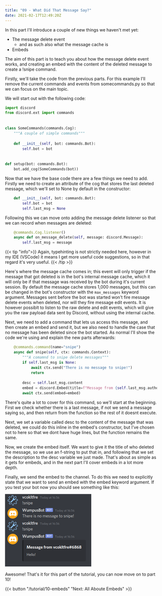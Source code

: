 ```yaml
---
title: "09 - What Did That Message Say?"
date: 2021-02-17T12:49:20Z
---
```


In this part I'll introduce a couple of new things we haven't met yet:
- The message delete event
    - and as such also what the message cache is
- Embeds

The aim of this part is to teach you about how the message delete event works, and creating an embed with the content of the deleted message to create a !snipe command.

Firstly, we'll take the code from the previous parts. For this example I'll remove the current commands and events from somecommands.py so that we can focus on the main topic.

We will start out with the following code:

```py
import discord
from discord.ext import commands


class SomeCommands(commands.Cog):
    """A couple of simple commands"""

    def __init__(self, bot: commands.Bot):
        self.bot = bot


def setup(bot: commands.Bot):
    bot.add_cog(SomeCommands(bot))
```

Now that we have the base code there are a few things we need to add. Firstly we need to create an attribute of the cog that stores the last deleted message, which we'll set to None by default in the constructor:

```py
    def __init__(self, bot: commands.Bot):
        self.bot = bot
        self.last_msg = None
```

Following this we can move onto adding the message delete listener so that we can record when messages are deleted:

```py
    @commands.Cog.listener()
    async def on_message_delete(self, message: discord.Message):
        self.last_msg = message
```

{{< tip "info">}}
Again, typehinting is not strictly needed here, however in my IDE (VSCode) it means I get more useful code suggestions, so in that regard it's very useful.
{{< /tip >}}

Here's where the message cache comes in; this event will only trigger if the message that got deleted is in the bot's internal message cache, which it will only be if that message was received by the bot during it's current session. By default the message cache stores 1,000 messages, but this can be changed in the bot's constructor with the `max_messages` keyword argument. Messages sent before the bot was started won't fire message delete events when deleted, nor will they fire message edit events. It is however possiblt to listen to the raw delete and edit events, which will give you the raw payload data sent by Discord, without using the internal cache.

Next, we need to add a command that lets us access this message, and then create an embed and send it, but we also need to handle the case that no message has been deleted since the bot started. As normal I'll show the code we're using and explain the new parts afterwards:

```py
    @commands.command(name="snipe")
    async def snipe(self, ctx: commands.Context):
        """A comamnd to snipe delete messages"""
        if self.last_msg is None:
            await ctx.send("There is no message to snipe!")
            return

        desc = self.last_msg.content
        embed = discord.Embed(title=f"Message from {self.last_msg.author}", description=desc)
        await ctx.send(embed=embed)
```

There's quite a lot to cover for this command, so we'll start at the beginning. First we check whether there is a last message, if not we send a message saying so, and then return from the function so the rest of it doesnt execute.

Next, we set a variable called desc to the content of the message that was deleted, we could do this inline in the embed's constructor, but I've chosen not to here so that we dont have huge lines, but the function remains the same.

Now, we create the embed itself. We want to give it the title of who deleted the message, so we use an f-string to put that in, and following that we set the description to the desc variable we just made. That's about as simple as it gets for embeds, and in the next part I'll cover embeds in a lot more depth.

Finally, we send the embed to the channel. To do this we need to explicitly state that we want to send an embed with the embed keyword argument. If you test your bot now you should see something like this:

![Snipe](/images/snipe.png)

Awesome! That's it for this part of the tutorial, you can now move on to part 10!

{{< button "/tutorial/10-embeds" "Next: All Aboute Embeds" >}}

